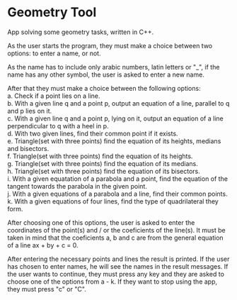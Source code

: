 # Geometry Tool
App solving some geometry tasks, written in C++.

As the user starts the program, they must make a choice between two options: to enter a name, or not.

As the name has to include only arabic numbers, latin letters or "_", if the name has any other symbol, the user is asked to enter a new name.

After that they must make a choice between the following options:  
a. Check if a point lies on a line.  
b. With a given line q and a point p, output an equation of a line, parallel to q and p lies on it.  
c. With a given line q and a point p, lying on it, output an equation of a line perpendicular to q with a heel in p.  
d. With two given lines, find their common point if it exists.  
e. Triangle(set with three points) find the equation of its heights, medians and bisectors.  
f. Triangle(set with three points) find the equation of its heights.  
g. Triangle(set with three points) find the equation of its medians.  
h. Triangle(set with three points) find the equation of its bisectors.  
i. With a given equatation of a parabola and a point, find the equation of the tangent towards the parabola in the given point.  
j. With a given equations of a parabola and a line, find their common points.  
k. With a given equations of four lines, find the type of quadrilateral they form.

After choosing one of this options, the user is asked to enter the coordinates of the point(s) and / or the coeficients of the line(s). It must be taken in mind that the coeficients a, b and c are from the general equation of a line ax + by + c = 0.  

After entering the necessary points and lines the result is printed. If the user has chosen to enter names, he will see the names in the result messages. If the user wants to continue, they must press any key and they are asked to choose one of the options from a - k. If they want to stop using the app, they must press "c" or "C".

